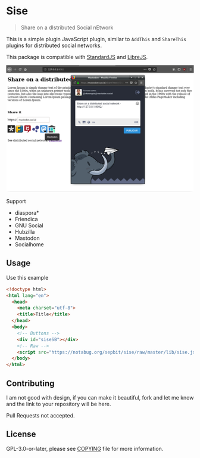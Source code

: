 # Sise

> Share on a dIstributed Social nEtwork

This is a simple plugin JavaScript plugin, similar to ``AddThis`` and ``ShareThis`` plugins for distributed social networks.

This package is compatible with [StandardJS](https://standardjs.com/) and [LibreJS](https://www.gnu.org/software/librejs).

![Screenshot](assets/images/screenshot.png)

Support

- diaspora\*
- Friendica
- GNU Social
- Hubzilla
- Mastodon
- Socialhome

## Usage

Use this example

``` html
<!doctype html>
<html lang="en">
  <head>
    <meta charset="utf-8">
    <title>Title</title>
  </head>
  <body>
    <!-- Buttons -->
    <div id="siseSB"></div>
    <!-- Raw -->
    <script src="https://notabug.org/sepbit/sise/raw/master/lib/sise.js"></script>
  </body>
</html>
```

## Contributing

I am not good with design, if you can make it beautiful, fork and let me know and the link to your repository will be here.

Pull Requests not accepted.

## License

GPL-3.0-or-later, please see [COPYING](COPYING) file for more information.
